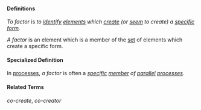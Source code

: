 #### Definitions

*To factor* is *to [identify](https://github.com/gcassel/Modular-Organization-Terminology/blob/master/terms/identify.md) [elements](https://github.com/gcassel/Modular-Organization-Terminology/blob/master/terms/element.md) which [create](https://github.com/gcassel/Modular-Organization-Terminology/blob/master/terms/create.md) (or [seem](https://github.com/gcassel/Modular-Organization-Terminology/blob/master/terms/perceive.md) to create) a [specific](https://github.com/gcassel/Modular-Organization-Terminology/blob/master/terms/specific.md) [form](https://github.com/gcassel/Modular-Organization-Terminology/blob/master/terms/form.md).*

*A factor* is an element which is a member of the [set](https://github.com/gcassel/Modular-Organization-Terminology/blob/master/terms/set.md) of elements which create a specific form.

#### Specialized Definition

In [processes](https://github.com/gcassel/Modular-Organization-Terminology/blob/master/terms/process.md), *a factor* is often a *[specific](https://github.com/gcassel/Modular-Organization-Terminology/blob/master/terms/specific.md) [member](https://github.com/gcassel/Modular-Organization-Terminology/blob/master/terms/member.md) of [parallel](https://github.com/gcassel/Modular-Organization-Terminology/blob/master/terms/parallel.md) [processes](https://github.com/gcassel/Modular-Organization-Terminology/blob/master/terms/process.md)*.

#### Related Terms

*co-create*, *co-creator*
